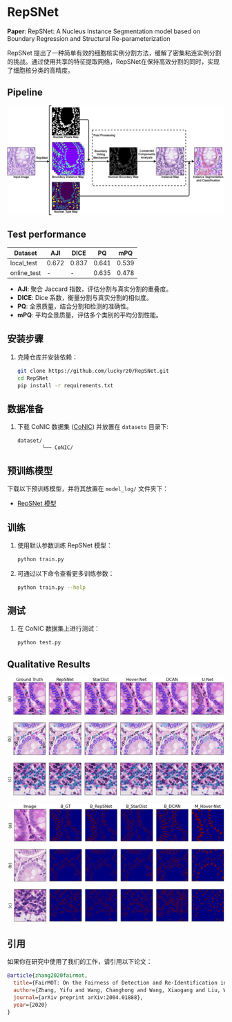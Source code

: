 # RepSNet

**Paper**: RepSNet: A Nucleus Instance Segmentation model based on Boundary Regression and Structural Re-parameterization<!-- (https://arxiv.org/abs/2004.01888) -->

RepSNet 提出了一种简单有效的细胞核实例分割方法，缓解了密集粘连实例分割的挑战。通过使用共享的特征提取网络，RepSNet在保持高效分割的同时，实现了细胞核分类的高精度。

## Pipeline

![RepSNet Pipeline](/assets/image.png)


<!-- FairMOT 使用了 DLA-34 作为 backbone，同时为检测和 Re-ID 任务提供了统一的特征表示。网络结构如下图所示：
![RepSNet Pipeline](/assets/model_structure.png)
1. DLA-34 backbone
2. Shared head for detection and Re-ID
3. Multi-scale feature fusion for fairness -->

<!-- ## 更新记录

- 2020/04/22: 发布了 FairMOT 初版代码
- 2020/06/10: 更新了自定义挑战数据集上的性能表现 -->

## Test performance

| Dataset      | AJI | DICE | PQ | mPQ  |
|--------------|------|------|-----|------|
| local_test   | 0.672 | 0.837 | 0.641 | 0.539 |
| online_test  | - | - | 0.635 | 0.478  |

- **AJI**: 聚合 Jaccard 指数，评估分割与真实分割的重叠度。  
- **DICE**: Dice 系数，衡量分割与真实分割的相似度。 
- **PQ**: 全景质量，结合分割和检测的准确性。  
- **mPQ**: 平均全景质量，评估多个类别的平均分割性能。

## 安装步骤

1. 克隆仓库并安装依赖：
    ```bash
    git clone https://github.com/luckyrz0/RepSNet.git
    cd RepSNet
    pip install -r requirements.txt
    ```

<!-- 2. 编译 DLA 模型：
    ```bash
    cd src/lib/models/networks
    sh make.sh
    cd ../../../
    ``` -->

## 数据准备

1. 下载 CoNIC 数据集 ([CoNIC](https://github.com/TissueImageAnalytics/CoNIC)) 并放置在 `datasets` 目录下:
    ```
   dataset/
            └── CoNIC/
    ```

## 预训练模型

下载以下预训练模型，并将其放置在 `model_log/` 文件夹下：

- [RepSNet 模型](https://github.com/ifzhang/FairMOT/releases/download/v1.0/dla34.pth)

## 训练

1. 使用默认参数训练 RepSNet 模型：
    ```bash
    python train.py
    ```

2. 可通过以下命令查看更多训练参数：
    ```bash
    python train.py --help
    ```

## 测试

1. 在 CoNIC 数据集上进行测试：
    ```bash
    python test.py
    ```

## Qualitative Results

![RepSNet Qualitative Results1](/results/Qualitative_analysis1.png)

![RepSNet Qualitative Results1](/results/Qualitative_analysis2.png)

## 引用

如果你在研究中使用了我们的工作，请引用以下论文：

```bibtex
@article{zhang2020fairmot,
  title={FairMOT: On the Fairness of Detection and Re-Identification in Multiple Object Tracking},
  author={Zhang, Yifu and Wang, Changhong and Wang, Xiaogang and Liu, Wei},
  journal={arXiv preprint arXiv:2004.01888},
  year={2020}
}
